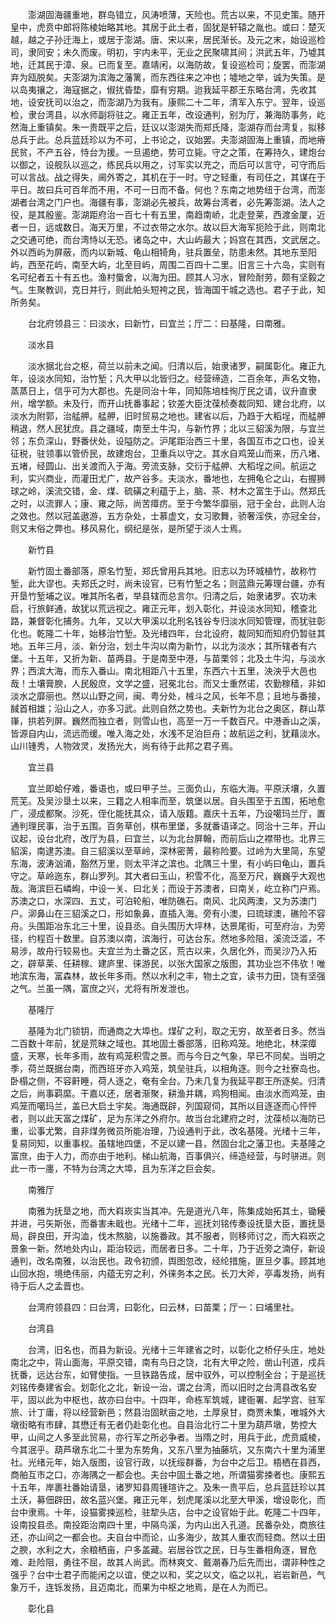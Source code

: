 <!-- { "loadSidebar": true } -->
　　澎湖固海疆重地，群岛错立，风涛喷薄，天险也。荒古以来，不见史策。随开皇中，虎贲中郎将陈棱始略其地。其居于此土者，固犹是轩辕之胤也。或曰：楚灭越，越之子孙迁海上，或居于澎湖。唐、宋以来，居民渐长。及元之末，始设巡检司，隶同安；未久而废。明初，宇内未平，无业之民聚啸其间；洪武五年，乃墟其地，迁其民于漳、泉。已而复至。嘉靖闲，以海防故，复设巡检司；旋罢，而澎湖弃为瓯脱矣。夫澎湖为滨海之藩篱，而东西往来之冲也；墟地之举，诚为失策。是以岛夷攘之，海寇据之，俶扰昏垫，靡有穷期。迨我延平郡王东略台湾，先收其地，设安抚司以治之，而澎湖乃为我有。康熙二十二年，清军入东宁。翌年，设巡检，隶台湾县，以水师副将驻之。雍正五年，改设通判，别为厅，兼海防事务，屹然海上重镇矣。朱一贵既平之后，廷议以澎湖失而郑氏降，澎湖存而台湾复，拟移总兵于此。总兵蓝廷珍以为不可，上书论之，议始罢。夫澎湖固海上重镇，而地瘠民贫，不产五谷，恃台为援。一旦遏绝，势可立毙。守之之策，在筹持久，建炮台以御之，设舰队以巡之，练民兵以用之，讨军实以充之，而后可以言守，可守而后可以言战。战之得失，阃外寄之，其机在于一时。守之轻重，有司任之，其谋在于平日。故曰兵可百年而不用，不可一日而不备。何也？东南之地势纽于台湾，而澎湖者台湾之门户也。海疆有事，澎湖必先被兵，故筹台湾者，必先筹澎湖。法人之役，是其殷鉴。澎湖距府治一百七十有五里，南趋南峤，北走登莱，西渡金厦，近者一日，远或数日。海天万里，不过衣带之水尔。故以巨大海军扼险于此，则南北之交通可绝，而台湾恃以无恐。诸岛之中，大山屿最大；妈宫在其西，文武居之。外以西屿为屏蔽，而内以新城、龟山相犄角，驻兵置垒，防患未然。其地东至阳屿，西至花屿，南至大屿，北至目屿，周围二百四十二里。旧言三十六岛，实则有名可纪者五十有五也。渔村蜃舍，以海为田。顾其人习水，冒险耐劳，颇有坚毅之气。生聚教训，克日并行，则此帕头短袴之民，皆海国干城之选也。君子于此，知所务矣。

　　台北府领县三：曰淡水，曰新竹，曰宜兰；厅二：曰基隆，曰南雅。

　　淡水县

　　淡水据北台之枢，荷兰以前未之闻。归清以后，始隶诸罗，嗣属彰化。雍正九年，设淡水同知，治竹堑；凡大甲以北皆归之。经营缔造，二百余年，声名文物，蒸蒸日上，信乎可为大郡也。先是同治十年，同知陈培桂徇厅民之请，议升直隶州，增学额。未及行，而开山抚番事起；钦差大臣沈葆桢奏裁同知、建台北府，以淡水为附郭，治艋舺。艋舺，旧时贸易之地也。建省以后，乃趋于大稻埕，而艋舺稍退，然人民犹庶。县之疆域，南至土牛沟，与新竹界；北以三貂溪为限，与宜兰邻；东负深山，野番伏处，设隘防之。沪尾距治西三十里，各国互市之口也，设关征税，驻领事以管侨民，故建炮台，卫重兵以守之。其水自鸡笼山而来，历八堵、五堵，经圆山、出关渡而入于海。旁流支脉，交衍于艋舺、大稻埕之间。航运之利，实兴商业，而灌田尤广，故产谷多。夫淡水，番地也，左拥龟仑之山，右握狮球之岭，溪流交错，金、煤、硫磺之利蕴于上，脑、茶、材木之富生于山。然郑氏之时，以流罪人；康、雍之际，尚苦瘴疠。至于今繁华靡丽，冠于全台，此则人治之效也。然以冠盖遨游，五方杂处，士慕虚文，女习歌舞，骄奢淫佚，亦冠全台，则又末俗之弊也。移风易化，纲纪是张，是所望于淡人士焉。

　　新竹县

　　新竹固土番部落，原名竹堑，郑氏曾用兵其地。旧志以为环城植竹，故称竹堑，此大谬也。夫郑氏之时，尚未设官，已有竹堑之名；则蓝鼎元筹理台疆，亦有开垦竹堑埔之议。唯其所名者，举县辖而总言尔。归清之后，始隶诸罗。农功未启，行旅鲜通，故犹以荒远视之。雍正元年，划入彰化，并设淡水同知，稽查北路，兼督彰化捕务。九年，又以大甲溪以北刑名钱谷专归淡水同知管理，而犹驻彰化也。乾隆二十年，始移治竹堑。及光绪四年，台北设府，裁同知而知府仍暂驻其地。五年三月，淡、新分治，划土牛沟以南为新竹，以北为淡水；其所辖者有六堡。十五年，又折为新、苗两县。于是南至中港，与苗栗邻；北及土牛沟，与淡水界；西滨大海，而东入番山。南北相距八十五里，东西六十五里，泱泱乎大邑也哉！土壤膏腴，人民殷庶，文学之盛，冠冕北台。而又士重然诺，农勤稼穑，非如淡水之靡丽也。然以山野之间，闽、粤分处，械斗之风，长年不息；且地与番接，馘首相雄；沿山之人，亦多习武。此则自然之势也。夫新竹为北台之奥区，群山萃嵂，拱若列屏。巍然而独立者，则雪山也，高至一万一千数百尺。中港香山之溪，皆源自内山，流远而缓。唯入海之处，水浅不足泊巨舟；故航运之利，犹藉淡水。山川锺秀，人物效灵，发扬光大，尚有待于此邦之君子焉。

　　宜兰县

　　宜兰即蛤仔难，番语也，或曰甲子兰。三面负山，东临大海。平原沃壤，久置荒芜。及吴沙垦土以来，三籍之人相率而至，筑堡以居。自头围至于五围，拓地愈广，浸成都聚。沙死，侄化能抚其众，请入版籍。嘉庆十五年，乃设噶玛兰厅，置通判理民事，治于五围。百务草创，棋布里堡，多就番语译之。同治十三年，开山议起，设台北府，改厅为县，曰宜兰，以为北台屏翰，而前后山之襟带也。北界三貂溪，南逮苏澳。自三貂溪以至草岭，深林密菁，最称险要。过岭为大里简，东望东海，波涛汹涌，豁然万里，则太平洋之滨也。北隅三十里，有小屿曰龟山，置兵守之。草岭迤东，群山罗列。其大者曰玉山，积雪不化，高至万尺，巍巍乎大观也哉。海滨巨石嶙峋，中设一关、曰北关；而设于苏澳者，曰南关，屹立称门户焉。苏澳之口，水深四、五丈，可泊轮船，唯防礁石。南风、北风两澳，又为苏澳门户。泖鼻山在三貂溪之口，形如象鼻，直插入海。旁有小澳，曰琉球澳，礁险不容舟。头围距冶东北三十里，设县丞。自头围历大坪林，达景尾街，可至府治，为旁径，约程百十数里。自苏澳以南，滨海行，可达台东。然地多险阻，溪流泛滥，不易涉，故舟行较易也。夫宜兰为土番之区，荒古以来，久居化外，而吴沙乃入拓之，辟草莱、任耕稼、建庐里、徕游民，以张大国家之版图，其功业岂不伟欤！唯地滨东海，富森林，故长年多雨。然以水利之丰，物土之宜，读书力田，饶有坚强之气。兰虽一隅，富庶之兴，尤将有所发泄也。

　　基隆厅

　　基隆为北门锁钥，而通商之大埠也。煤矿之利，取之无穷，故至者日多。然当二百数十年前，犹是荒昧之域也。其地固土番部落，旧称鸡笼。地绝北，林深瘴盛，天寒，长年多雨，故有鸡笼积雪之景。而与今日之气象，早已不同矣。当明之季，荷兰既据台南，而西班牙亦入鸡笼，筑垒驻兵，以相角逐。则今之社寮岛也。卧榻之侧，不容鼾睡，荷人逐之，奄有全台。乃未几复为我延平郡王所逐矣。归清之后，尚事羁縻。干嘉以还，居者渐聚，耕渔并耦，鸡狗相闻。由淡水而鸡笼，由鸡笼而噶玛兰，盖已大启土宇矣。海通既辟，列国窥伺，其所以目逐逐而心怦怦者，则以此天富之煤矿，足为东洋之外府尔。故当台北建府之时，沈葆桢以海防已重，讼事尤繁，自非煤务微员所能冶理，乃设通判于此，改名基隆。光绪十三年，复易同知，以重事权。虽辖地四堡，不足以建一县，然固台北之藩卫也。夫基隆之富庶，由于人力，而亦由于地利。梯山航海，百事俱兴，缔造经营，与时骈进。则此一市一廛，不特为台湾之大埠，且为东洋之巨会矣。

　　南雅厅

　　南雅为抚垦之地，而大嵙崁实当其冲。先是道光八年，陈集成始拓其土，锄耰并进，弓矢斯张，而番害未戢也。光绪十二年，巡抚刘铭传奏设抚垦大臣，置抚垦局，辟良田，开沟洫，伐木熬脑，以施番政。其不服者，则移师讨之，而大嵙崁之景象一新。然地处内山，距治较远，而居者日多。二十年，乃于近旁之湳仔，新设通判，改名南雅，以治民也。政令初颁，舆图忽改，经纶措施，匪旦夕事。顾其地山回水抱，境绝伟丽，内蕴无穷之利，外徕务本之民。长刀大斧，亭毒发扬，尚有待于后人之孟晋也。

　　台湾府领县四：曰台湾，曰彰化，曰云林，曰苗栗；厅一：曰埔里社。

　　台湾县

　　台湾，旧名也，而县为新设。光绪十三年建省之时，以彰化之桥仔头庄，地处南北之中，背山面海，平原交错，南有鸟日之饶，北有大甲之险，凿山刊道，戍兵抚番，远达台东，如臂使指。一旦铁路告成，居中驭外，可以控制全台；于是巡抚刘铭传奏建省会。划彰化之北，新设一治，谓之台湾，而以旧时之台湾县改名安平，固以此为中枢也，故亦曰台中。十四年，命栋军筑城，建衙署、起学宫、驻军旅、计丁庸，将以经营新邑；然县治固畎亩之地，土厚泉甘，商贾未集，唯城外大墩街略有市肆，其懋迁有无者仍赴彰化也。自县治北行二十里为葫芦墩，势控大甲，山间之人多至此贸易，亦行军之所必争者。当隋之时，用兵于此，虎贲威棱，今其泯乎。葫芦墩东北二十里为东势角，又东八里为抽藤坑，又东南六十里为浦里社。光绪元年，始入版图，设官行政，以抚绥群番，为台中之后卫。梧栖在县西，商舶互市之口，亦海隅之一都会也。夫台中固土番之地，所谓猫雾捒者也。康熙五十五年，岸裹社番始请垦，诸罗知县周锺瑄许之。及朱一贵平后，总兵蓝廷珍以其土沃，募佃辟田，故名蓝兴堡。雍正元年，划虎尾溪以北至大甲溪，增设彰化，而台中隶焉。十年，设猫雾捒巡检，驻犂头店，台中之设官始于此。乾隆二十四年，设南投县丞。南投距治南四十里，中隔鸟溪，为内山出入孔道。民番杂处，商旅往还，亦山间之一都会也。夫自台中而论，山多海少，故其人重农而轻商。然以土田之腴，水利之大，余粮栖亩，户多盖藏。岩居谷饮之民，日与生番相角逐，冒危难、赴险阻，勇往不屈，故其人尚武。而林爽文、戴潮春乃后先而出，谓非种性之强乎？台中士君子而能闲之以谊，使之以和，奖之以文，临之以礼，岩岩新邑，气象万千，连铄发扬，且迈南北，而果为中枢之地焉，是在人为而已。

　　彰化县

